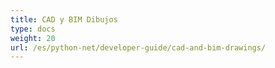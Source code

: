```yaml
---
title: CAD y BIM Dibujos
type: docs
weight: 20
url: /es/python-net/developer-guide/cad-and-bim-drawings/
---
```

